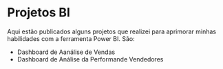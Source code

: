 # Projetos BI
Aqui estão publicados alguns projetos que realizei para aprimorar minhas habilidades com a ferramenta Power BI. São:

- Dashboard de Aanálise de Vendas
- Dashboard de Análise da Performande Vendedores
